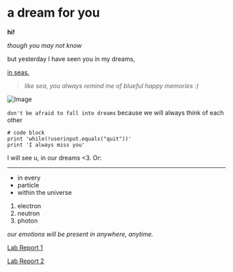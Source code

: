 
# a dream for you
**hi!**

*though you may not know*

but yesterday I have seen you 
in my dreams, 

[in seas.](https://www.youtube.com/watch?v=btmjDyff6E8)

> *like sea, you always remind me of blueful happy memories :)*

![Image](https://encrypted-tbn0.gstatic.com/images?q=tbn:ANd9GcTbGkDquvJEmAMYaGPwkrnHV65xq-OG50IwsQ&usqp=CAU)

`don't be afraid to fall into dreams` because we will always think of each other

```
# code block
print 'while(!userinput.equals("quit"))'
print 'I always miss you'
```
I will see u, in our dreams <3. Or:

---
* in every
* particle
* within the universe

1. electron
2. neutron
3. photon

*our emotions will be present in anywhere, anytime.*

[Lab Report 1](https://angelsofttoy.github.io/cse15l-lab-reports/a-tutorial.html)

[Lab Report 2](https://angelsofttoy.github.io/cse15l-lab-reports/Detecting_and_Fixing_Bugs.html)